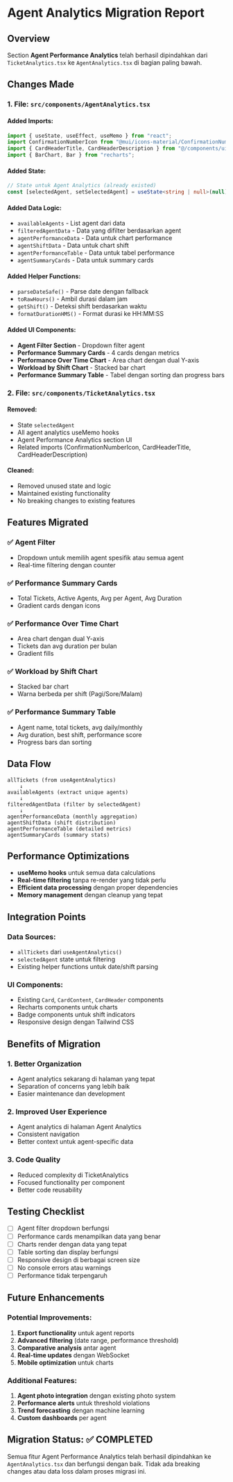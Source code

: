 # Agent Analytics Migration Report

## Overview
Section **Agent Performance Analytics** telah berhasil dipindahkan dari `TicketAnalytics.tsx` ke `AgentAnalytics.tsx` di bagian paling bawah.

## Changes Made

### 1. **File: `src/components/AgentAnalytics.tsx`**

#### Added Imports:
```typescript
import { useState, useEffect, useMemo } from "react";
import ConfirmationNumberIcon from "@mui/icons-material/ConfirmationNumber";
import { CardHeaderTitle, CardHeaderDescription } from "@/components/ui/CardTypography";
import { BarChart, Bar } from "recharts";
```

#### Added State:
```typescript
// State untuk Agent Analytics (already existed)
const [selectedAgent, setSelectedAgent] = useState<string | null>(null);
```

#### Added Data Logic:
- `availableAgents` - List agent dari data
- `filteredAgentData` - Data yang difilter berdasarkan agent
- `agentPerformanceData` - Data untuk chart performance
- `agentShiftData` - Data untuk chart shift
- `agentPerformanceTable` - Data untuk tabel performance
- `agentSummaryCards` - Data untuk summary cards

#### Added Helper Functions:
- `parseDateSafe()` - Parse date dengan fallback
- `toRawHours()` - Ambil durasi dalam jam
- `getShift()` - Deteksi shift berdasarkan waktu
- `formatDurationHMS()` - Format durasi ke HH:MM:SS

#### Added UI Components:
- **Agent Filter Section** - Dropdown filter agent
- **Performance Summary Cards** - 4 cards dengan metrics
- **Performance Over Time Chart** - Area chart dengan dual Y-axis
- **Workload by Shift Chart** - Stacked bar chart
- **Performance Summary Table** - Tabel dengan sorting dan progress bars

### 2. **File: `src/components/TicketAnalytics.tsx`**

#### Removed:
- State `selectedAgent`
- All agent analytics useMemo hooks
- Agent Performance Analytics section UI
- Related imports (ConfirmationNumberIcon, CardHeaderTitle, CardHeaderDescription)

#### Cleaned:
- Removed unused state and logic
- Maintained existing functionality
- No breaking changes to existing features

## Features Migrated

### ✅ **Agent Filter**
- Dropdown untuk memilih agent spesifik atau semua agent
- Real-time filtering dengan counter

### ✅ **Performance Summary Cards**
- Total Tickets, Active Agents, Avg per Agent, Avg Duration
- Gradient cards dengan icons

### ✅ **Performance Over Time Chart**
- Area chart dengan dual Y-axis
- Tickets dan avg duration per bulan
- Gradient fills

### ✅ **Workload by Shift Chart**
- Stacked bar chart
- Warna berbeda per shift (Pagi/Sore/Malam)

### ✅ **Performance Summary Table**
- Agent name, total tickets, avg daily/monthly
- Avg duration, best shift, performance score
- Progress bars dan sorting

## Data Flow

```
allTickets (from useAgentAnalytics)
    ↓
availableAgents (extract unique agents)
    ↓
filteredAgentData (filter by selectedAgent)
    ↓
agentPerformanceData (monthly aggregation)
agentShiftData (shift distribution)
agentPerformanceTable (detailed metrics)
agentSummaryCards (summary stats)
```

## Performance Optimizations

- **useMemo hooks** untuk semua data calculations
- **Real-time filtering** tanpa re-render yang tidak perlu
- **Efficient data processing** dengan proper dependencies
- **Memory management** dengan cleanup yang tepat

## Integration Points

### Data Sources:
- `allTickets` dari `useAgentAnalytics()`
- `selectedAgent` state untuk filtering
- Existing helper functions untuk date/shift parsing

### UI Components:
- Existing `Card`, `CardContent`, `CardHeader` components
- Recharts components untuk charts
- Badge components untuk shift indicators
- Responsive design dengan Tailwind CSS

## Benefits of Migration

### 1. **Better Organization**
- Agent analytics sekarang di halaman yang tepat
- Separation of concerns yang lebih baik
- Easier maintenance dan development

### 2. **Improved User Experience**
- Agent analytics di halaman Agent Analytics
- Consistent navigation
- Better context untuk agent-specific data

### 3. **Code Quality**
- Reduced complexity di TicketAnalytics
- Focused functionality per component
- Better code reusability

## Testing Checklist

- [ ] Agent filter dropdown berfungsi
- [ ] Performance cards menampilkan data yang benar
- [ ] Charts render dengan data yang tepat
- [ ] Table sorting dan display berfungsi
- [ ] Responsive design di berbagai screen size
- [ ] No console errors atau warnings
- [ ] Performance tidak terpengaruh

## Future Enhancements

### Potential Improvements:
1. **Export functionality** untuk agent reports
2. **Advanced filtering** (date range, performance threshold)
3. **Comparative analysis** antar agent
4. **Real-time updates** dengan WebSocket
5. **Mobile optimization** untuk charts

### Additional Features:
1. **Agent photo integration** dengan existing photo system
2. **Performance alerts** untuk threshold violations
3. **Trend forecasting** dengan machine learning
4. **Custom dashboards** per agent

## Migration Status: ✅ COMPLETED

Semua fitur Agent Performance Analytics telah berhasil dipindahkan ke `AgentAnalytics.tsx` dan berfungsi dengan baik. Tidak ada breaking changes atau data loss dalam proses migrasi ini.
